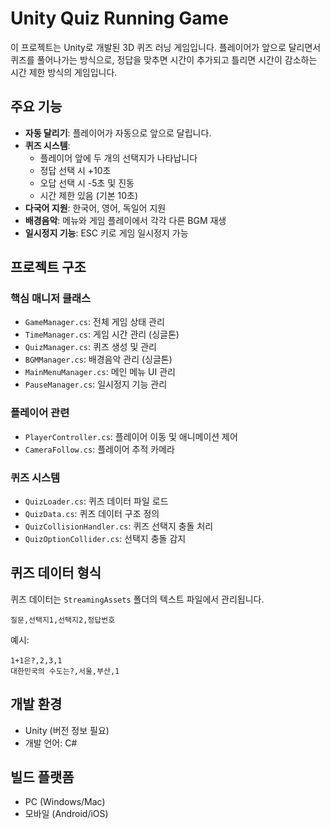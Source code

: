 # Unity Quiz Running Game

이 프로젝트는 Unity로 개발된 3D 퀴즈 러닝 게임입니다. 플레이어가 앞으로 달리면서 퀴즈를 풀어나가는 방식으로, 정답을 맞추면 시간이 추가되고 틀리면 시간이 감소하는 시간 제한 방식의 게임입니다.

## 주요 기능

- **자동 달리기**: 플레이어가 자동으로 앞으로 달립니다.
- **퀴즈 시스템**: 
  - 플레이어 앞에 두 개의 선택지가 나타납니다
  - 정답 선택 시 +10초
  - 오답 선택 시 -5초 및 진동
  - 시간 제한 있음 (기본 10초)
- **다국어 지원**: 한국어, 영어, 독일어 지원
- **배경음악**: 메뉴와 게임 플레이에서 각각 다른 BGM 재생
- **일시정지 기능**: ESC 키로 게임 일시정지 가능

## 프로젝트 구조

### 핵심 매니저 클래스
- `GameManager.cs`: 전체 게임 상태 관리
- `TimeManager.cs`: 게임 시간 관리 (싱글톤)
- `QuizManager.cs`: 퀴즈 생성 및 관리
- `BGMManager.cs`: 배경음악 관리 (싱글톤)
- `MainMenuManager.cs`: 메인 메뉴 UI 관리
- `PauseManager.cs`: 일시정지 기능 관리

### 플레이어 관련
- `PlayerController.cs`: 플레이어 이동 및 애니메이션 제어
- `CameraFollow.cs`: 플레이어 추적 카메라

### 퀴즈 시스템
- `QuizLoader.cs`: 퀴즈 데이터 파일 로드
- `QuizData.cs`: 퀴즈 데이터 구조 정의
- `QuizCollisionHandler.cs`: 퀴즈 선택지 충돌 처리
- `QuizOptionCollider.cs`: 선택지 충돌 감지

## 퀴즈 데이터 형식
퀴즈 데이터는 `StreamingAssets` 폴더의 텍스트 파일에서 관리됩니다.
```
질문,선택지1,선택지2,정답번호
```

예시:
```
1+1은?,2,3,1
대한민국의 수도는?,서울,부산,1
```

## 개발 환경
- Unity (버전 정보 필요)
- 개발 언어: C#

## 빌드 플랫폼
- PC (Windows/Mac)
- 모바일 (Android/iOS) 
